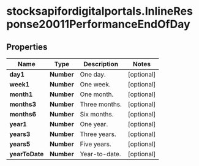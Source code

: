 # stocksapifordigitalportals.InlineResponse20011PerformanceEndOfDay

## Properties

Name | Type | Description | Notes
------------ | ------------- | ------------- | -------------
**day1** | **Number** | One day. | [optional] 
**week1** | **Number** | One week. | [optional] 
**month1** | **Number** | One month. | [optional] 
**months3** | **Number** | Three months. | [optional] 
**months6** | **Number** | Six months. | [optional] 
**year1** | **Number** | One year. | [optional] 
**years3** | **Number** | Three years. | [optional] 
**years5** | **Number** | Five years. | [optional] 
**yearToDate** | **Number** | Year-to-date. | [optional] 


